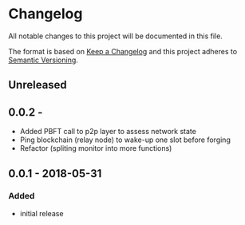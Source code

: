 # Changelog

All notable changes to this project will be documented in this file.

The format is based on [Keep a Changelog](http://keepachangelog.com/en/1.0.0/)
and this project adheres to [Semantic Versioning](http://semver.org/spec/v2.0.0.html).

## Unreleased
## 0.0.2 -
- Added PBFT call to p2p layer to assess network state
- Ping blockchain (relay node) to wake-up one slot before forging
- Refactor (spliting monitor into more functions)

## 0.0.1 - 2018-05-31
### Added
- initial release
